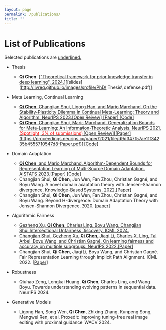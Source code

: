 ```yaml
---
layout: page
permalink: /publications/
title: ""  
---
```


<span></span>
# List of Publications

Selected publications are <span style="text-decoration: underline">underlined.</span>
 
 * Thesis
   - **Qi Chen**. [["Theoretical framework for prior knowledge transfer in deep learning", 2024.](https://corpus.ulaval.ca/server/api/core/bitstreams/701625ab-10af-4c2e-a306-cf4e280f7840/content)][[slides](http://livreq.github.io/images/profile/PhD\ Thesis\ defense.pdf)]

 * Meta Learning, Continual Learning
    - <span style="text-decoration: underline"> **Qi Chen**, Changjian Shui, Ligong Han, and Mario Marchand. On the Stability-Plasticity Dilemma in Continual Meta-Learning: Theory and Algorithm. NeurIPS 2023.[[Open Reivew](https://openreview.net/forum?id=DNHGKeOhLl)] [[Paper](https://openreview.net/pdf?id=DNHGKeOhLl)] [[Code](https://github.com/livreQ/DynamicCML)]</span>
    - <span style="text-decoration: underline">**Qi Chen**, Changjian Shui, Mario Marchand. Generalization Bounds for Meta-Learning: An Information-Theoretic Analysis. NeurIPS 2021. <font color=red>(Spotlight, 3% of submissions)</font> [[Open Review](https://openreview.net/forum?id=9J2wV5E1Aq_)][[Paper](https://proceedings.neurips.cc/paper/2021/file/d9d347f57ae11f34235b4555710547d8-Paper.pdf)] [[Code](https://github.com/livreQ/meta-sgld)] </span>
 * Domain Adaptation
    - <span style="text-decoration: underline">**Qi Chen**, and Mario Marchand. Algorithm-Dependent Bounds for Representation Learning of Multi-Source Domain Adaptation. AISTATS 2023.[[Paper](https://proceedings.mlr.press/v206/chen23h/chen23h.pdf)] [[Code](https://github.com/livreQ/IMDA)]</span>
    - Changjian Shui, **Qi Chen**, Jun Wen, Fan Zhou, Christian Gagné, and Boyu Wang. A novel domain adaptation theory with Jensen–Shannon divergence. Knowledge-Based Systems, 2022.[[Paper](https://openreview.net/pdf?id=ilDfZG2BVDh)]
    - Changjian Shui, **Qi Chen**, Jun Wen, Fan Zhou, Christian Gagné, and Boyu Wang. Beyond H-divergence: Domain Adaptation Theory with Jensen-Shannon Divergence. 2020. [[paper](https://arxiv.org/pdf/2007.15567.pdf)]


  * Algorithmic Fairness
    - <span style="text-decoration: underline">Gezheng Xu, **Qi Chen**, Charles Ling, Boyu Wang, Changjian Shui.Intersectional Unfairness Discovery. ICML 2024. </span>
    - <span style="text-decoration: underline">Changjian Shui, Gezheng Xu, **Qi Chen**, Jiaqi Li, Charles X. Ling, Tal Arbel, Boyu Wang, and Christian Gagné. On learning fairness and accuracy on multiple subgroups. NeurIPS 2022.[[Paper](https://proceedings.neurips.cc/paper_files/paper/2022/file/dc96134e169de5aea1ba1fc34dfb8419-Paper-Conference.pdf)]</span>
    - Changjian Shui, **Qi Chen**, Jiaqi Li, Boyu Wang, and Christian Gagné. Fair Representation Learning through Implicit Path Alignment. ICML 2022. [[Paper](https://arxiv.org/pdf/2205.13316.pdf)]
  * Robustness
    - Qiuhao Zeng, Longkai Huang, **Qi Chen**, Charles Ling, and Wang Boyu. Towards understanding evolving patterns in sequential data. NeurIPS 2024.

  * Generative Models
    - Ligong Han, Song Wen, **Qi Chen**, Zhixing Zhang, Kunpeng Song, Mengwei Ren, et al. Proxedit: Improving tuning-free real image editing with proximal guidance. WACV 2024.
